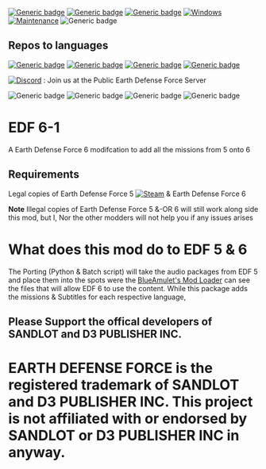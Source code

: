 [![Generic badge](https://img.shields.io/badge/Campaign%20missions%20in%20total-258-green)](https://shields.io/)
[![Generic badge](https://img.shields.io/badge/All%20missions%20in%20total-287%2B-brightgreen)](https://shields.io/)
[![Generic badge](https://img.shields.io/badge/Missions%20completed-0-red)](https://shields.io/)
[![Windows](https://svgshare.com/i/ZhY.svg)](https://svgshare.com/i/ZhY.svg)
[![Maintenance](https://img.shields.io/badge/Maintained%3F-Once%20EDF%206%20is%20out%20on%20PC-blue.svg)](https://GitHub.com/Naereen/StrapDown.js/graphs/commit-activity) ![Generic badge](https://img.shields.io/github/downloads/FevGrave/EDF_6-1/total)
## Repos to languages
[![Generic badge](https://img.shields.io/badge/Subtitles-EN-blueviolet)](https://github.com/FevGrave/EDF_6-1) [![Generic badge](https://img.shields.io/badge/Subtitles-JP-white)](https://shields.io/) [![Generic badge](https://img.shields.io/badge/Subtitles-CN-red)](https://shields.io/) [![Generic badge](https://img.shields.io/badge/Subtitles-KR-blue)](https://shields.io/)

[![Discord](https://badgen.net/badge/icon/discord?icon=discord&label)](https://discord.gg/a9JKEV8xHS) : Join us at the Public Earth Defense Force Server

![Generic badge](https://img.shields.io/twitter/follow/EDF_OFFICIAL_EN?style=social)
![Generic badge](https://img.shields.io/twitter/follow/EDF_OFFICIAL?style=social)
![Generic badge](https://img.shields.io/twitter/follow/D3_PUBLISHER?style=social)
![Generic badge](https://img.shields.io/reddit/subreddit-subscribers/EDF?style=social)

# EDF 6-1
A Earth Defense Force 6 modifcation to add all the missions from 5 onto 6
## Requirements
Legal copies of Earth Defense Force 5 [![Steam](https://img.shields.io/badge/steam-%23000000.svg?style=for-the-badge&logo=steam&logoColor=white)](https://store.steampowered.com/app/1007040/EARTH_DEFENSE_FORCE_5/) & Earth Defense Force 6 

**Note** Illegal copies of Earth Defense Force 5 &-OR 6 will still work along side this mod, but I, Nor the other modders will not help you if any issues arises

# What does this mod do to EDF 5 & 6

The Porting (Python & Batch script) will take the audio packages from EDF 5 and place them into the spots were the [BlueAmulet's Mod Loader](https://github.com/BlueAmulet/EDF5ModLoader) can see the files that will allow EDF 6 to use the content. While this package adds the missions & Subtitles for each respective language,

## Please Support the offical developers of SANDLOT and D3 PUBLISHER INC. 
# EARTH DEFENSE FORCE is the registered trademark of SANDLOT and D3 PUBLISHER INC. This project is not affiliated with or endorsed by SANDLOT or D3 PUBLISHER INC in anyway.
